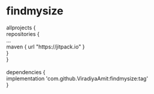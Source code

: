 # findmysize

<p>allprojects {<br />repositories {<br />...<br />maven { url "https://jitpack.io" }<br />}<br />}<br /><br />dependencies {<br />implementation 'com.github.ViradiyaAmit:findmysize:tag'<br />}<code></code></p>
